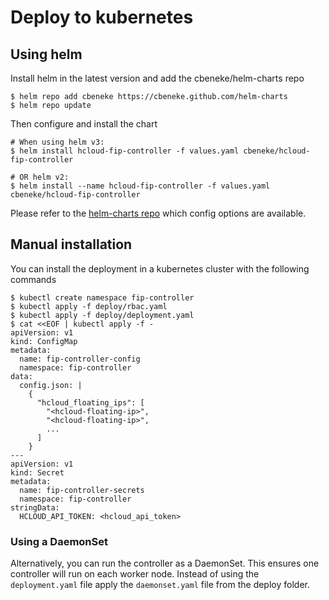 # Deploy to kubernetes
## Using helm

Install helm in the latest version and add the cbeneke/helm-charts repo

```
$ helm repo add cbeneke https://cbeneke.github.com/helm-charts
$ helm repo update
```

Then configure and install the chart

```
# When using helm v3:
$ helm install hcloud-fip-controller -f values.yaml cbeneke/hcloud-fip-controller

# OR helm v2:
$ helm install --name hcloud-fip-controller -f values.yaml cbeneke/hcloud-fip-controller
```

Please refer to the [helm-charts repo](https://github.com/cbeneke/helm-charts/tree/master/charts/hcloud-fip-controller#configuration)
which config options are available.

## Manual installation
You can install the deployment in a kubernetes cluster with the
following commands

```
$ kubectl create namespace fip-controller
$ kubectl apply -f deploy/rbac.yaml
$ kubectl apply -f deploy/deployment.yaml
$ cat <<EOF | kubectl apply -f -
apiVersion: v1
kind: ConfigMap
metadata:
  name: fip-controller-config
  namespace: fip-controller
data:
  config.json: |
    {
      "hcloud_floating_ips": [
        "<hcloud-floating-ip>",
        "<hcloud-floating-ip>",
        ...
      ]
    }
---
apiVersion: v1
kind: Secret
metadata:
  name: fip-controller-secrets
  namespace: fip-controller
stringData:
  HCLOUD_API_TOKEN: <hcloud_api_token>
```

### Using a DaemonSet

Alternatively, you can run the controller as a DaemonSet. This ensures
one controller will run on each worker node. Instead of using the
`deployment.yaml` file apply the `daemonset.yaml` file from the deploy
folder.
